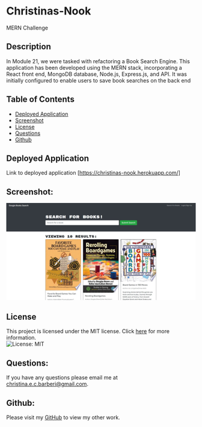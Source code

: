 # Christinas-Nook
MERN Challenge

## Description

In Module 21, we were tasked with refactoring a Book Search Engine. This application has been developed using the MERN stack, incorporating a React front end, MongoDB database, Node.js, Express.js, and API. It was initially configured to enable users to save book searches on the back end

## Table of Contents

* [Deployed Application](#deployed-application)
* [Screenshot](#screenshot)
* [License](#license)
* [Questions](#Questions)
* [Github](#Github)

## Deployed Application
Link to deployed application [https://christinas-nook.herokuapp.com/]

## Screenshot:

![Screenshot of Application on Desktop](./assets/screenshot/newscreenshot.jpg)

## License
This project is licensed under the MIT license. Click [here](https://opensource.org/licenses/MIT) for more information.<br>
![License: MIT](https://img.shields.io/badge/License-MIT-yellow.svg)


## Questions:
If you have any questions please email me at christina.e.c.barberi@gmail.com.

## Github:
Please visit my [GitHub](https://github.com/Christinaecb) to view my other work.

